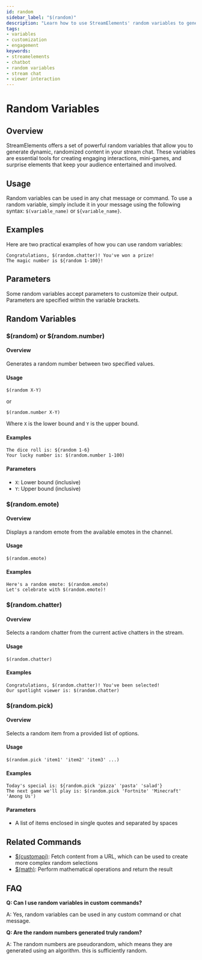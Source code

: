 ```yaml
---
id: random
sidebar_label: "$(random)"
description: "Learn how to use StreamElements' random variables to generate dynamic content in your stream chat, including numbers, emotes, and chatters."
tags:
- variables
- customization
- engagement
keywords:
- streamelements
- chatbot
- random variables
- stream chat
- viewer interaction
---
```


# Random Variables

## Overview

StreamElements offers a set of powerful random variables that allow you to generate dynamic, randomized content in your stream chat. These variables are essential tools for creating engaging interactions, mini-games, and surprise elements that keep your audience entertained and involved.

## Usage

Random variables can be used in any chat message or command. To use a random variable, simply include it in your message using the following syntax: `$(variable_name)` or `${variable_name}`.

## Examples

Here are two practical examples of how you can use random variables:

```
Congratulations, $(random.chatter)! You've won a prize!
The magic number is ${random 1-100}!
```

## Parameters

Some random variables accept parameters to customize their output. Parameters are specified within the variable brackets.

## Random Variables

### $(random) or $(random.number)

#### Overview

Generates a random number between two specified values.

#### Usage

```
$(random X-Y)
```
or
```
$(random.number X-Y)
```

Where `X` is the lower bound and `Y` is the upper bound.

#### Examples

```
The dice roll is: ${random 1-6}
Your lucky number is: $(random.number 1-100)
```

#### Parameters

- `X`: Lower bound (inclusive)
- `Y`: Upper bound (inclusive)

### $(random.emote)

#### Overview

Displays a random emote from the available emotes in the channel.

#### Usage

```
$(random.emote)
```

#### Examples

```
Here's a random emote: $(random.emote)
Let's celebrate with $(random.emote)!
```

### $(random.chatter)

#### Overview

Selects a random chatter from the current active chatters in the stream.

#### Usage

```
$(random.chatter)
```

#### Examples

```
Congratulations, $(random.chatter)! You've been selected!
Our spotlight viewer is: $(random.chatter)
```

### $(random.pick)

#### Overview

Selects a random item from a provided list of options.

#### Usage

```
$(random.pick 'item1' 'item2' 'item3' ...)
```

#### Examples

```
Today's special is: ${random.pick 'pizza' 'pasta' 'salad'}
The next game we'll play is: $(random.pick 'Fortnite' 'Minecraft' 'Among Us')
```

#### Parameters

- A list of items enclosed in single quotes and separated by spaces

## Related Commands

- [$(customapi)](customapi): Fetch content from a URL, which can be used to create more complex random selections
- [$(math)](math): Perform mathematical operations and return the result

## FAQ

**Q: Can I use random variables in custom commands?**

A: Yes, random variables can be used in any custom command or chat message.

**Q: Are the random numbers generated truly random?**

A: The random numbers are pseudorandom, which means they are generated using an algorithm. this is sufficiently random.
